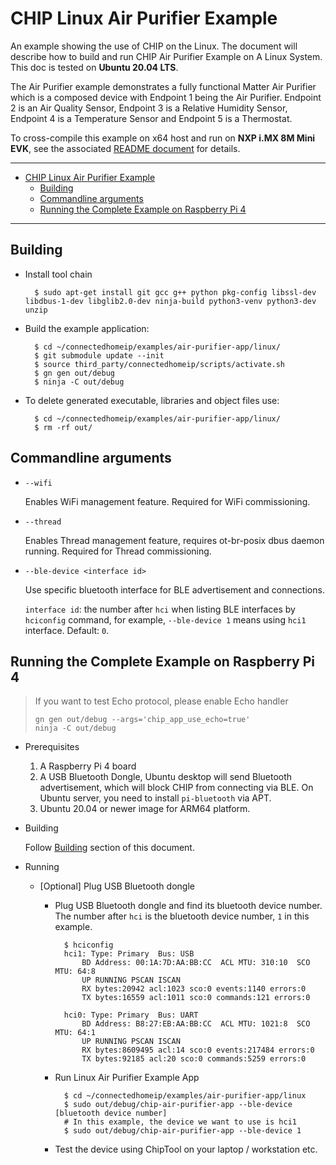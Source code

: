﻿# CHIP Linux Air Purifier Example

An example showing the use of CHIP on the Linux. The document will describe how
to build and run CHIP Air Purifier Example on A Linux System. This doc is tested
on **Ubuntu 20.04 LTS**.

The Air Purifier example demonstrates a fully functional Matter Air Purifier
which is a composed device with Endpoint 1 being the Air Purifier. Endpoint 2 is
an Air Quality Sensor, Endpoint 3 is a Relative Humidity Sensor, Endpoint 4 is a
Temperature Sensor and Endpoint 5 is a Thermostat.

To cross-compile this example on x64 host and run on **NXP i.MX 8M Mini**
**EVK**, see the associated
[README document](../../../platforms/nxp/nxp_imx8m_linux_examples.md) for
details.

<hr>

-   [CHIP Linux Air Purifier Example](#chip-linux-air-purifier-example)
    -   [Building](#building)
    -   [Commandline arguments](#commandline-arguments)
    -   [Running the Complete Example on Raspberry Pi 4](#running-the-complete-example-on-raspberry-pi-4)

<hr>

## Building

-   Install tool chain

          $ sudo apt-get install git gcc g++ python pkg-config libssl-dev libdbus-1-dev libglib2.0-dev ninja-build python3-venv python3-dev unzip

-   Build the example application:

          $ cd ~/connectedhomeip/examples/air-purifier-app/linux/
          $ git submodule update --init
          $ source third_party/connectedhomeip/scripts/activate.sh
          $ gn gen out/debug
          $ ninja -C out/debug

-   To delete generated executable, libraries and object files use:

          $ cd ~/connectedhomeip/examples/air-purifier-app/linux/
          $ rm -rf out/

## Commandline arguments

-   `--wifi`

    Enables WiFi management feature. Required for WiFi commissioning.

-   `--thread`

    Enables Thread management feature, requires ot-br-posix dbus daemon running.
    Required for Thread commissioning.

-   `--ble-device <interface id>`

    Use specific bluetooth interface for BLE advertisement and connections.

    `interface id`: the number after `hci` when listing BLE interfaces by
    `hciconfig` command, for example, `--ble-device 1` means using `hci1`
    interface. Default: `0`.

## Running the Complete Example on Raspberry Pi 4

> If you want to test Echo protocol, please enable Echo handler
>
>     gn gen out/debug --args='chip_app_use_echo=true'
>     ninja -C out/debug

-   Prerequisites

    1. A Raspberry Pi 4 board
    2. A USB Bluetooth Dongle, Ubuntu desktop will send Bluetooth advertisement,
       which will block CHIP from connecting via BLE. On Ubuntu server, you need
       to install `pi-bluetooth` via APT.
    3. Ubuntu 20.04 or newer image for ARM64 platform.

-   Building

    Follow [Building](#building) section of this document.

-   Running

    -   [Optional] Plug USB Bluetooth dongle

        -   Plug USB Bluetooth dongle and find its bluetooth device number. The
            number after `hci` is the bluetooth device number, `1` in this
            example.

                  $ hciconfig
                  hci1:	Type: Primary  Bus: USB
                      BD Address: 00:1A:7D:AA:BB:CC  ACL MTU: 310:10  SCO MTU: 64:8
                      UP RUNNING PSCAN ISCAN
                      RX bytes:20942 acl:1023 sco:0 events:1140 errors:0
                      TX bytes:16559 acl:1011 sco:0 commands:121 errors:0

                  hci0:	Type: Primary  Bus: UART
                      BD Address: B8:27:EB:AA:BB:CC  ACL MTU: 1021:8  SCO MTU: 64:1
                      UP RUNNING PSCAN ISCAN
                      RX bytes:8609495 acl:14 sco:0 events:217484 errors:0
                      TX bytes:92185 acl:20 sco:0 commands:5259 errors:0

        -   Run Linux Air Purifier Example App

                  $ cd ~/connectedhomeip/examples/air-purifier-app/linux
                  $ sudo out/debug/chip-air-purifier-app --ble-device [bluetooth device number]
                  # In this example, the device we want to use is hci1
                  $ sudo out/debug/chip-air-purifier-app --ble-device 1

        -   Test the device using ChipTool on your laptop / workstation etc.
